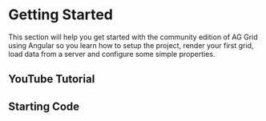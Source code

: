 # Getting Started

This section will help you get started with the community edition of AG Grid using Angular so you learn how to setup the project, render your first grid, load data from a server and configure some simple properties.

## YouTube Tutorial



## Starting Code